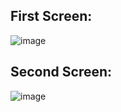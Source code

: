## First Screen:

![image](https://github.com/user-attachments/assets/a7ccc5a8-189e-469e-8289-0132cab2e2f5)


## Second Screen:

![image](https://github.com/user-attachments/assets/178840b6-3d99-489c-a508-2725bd36d9c5)
